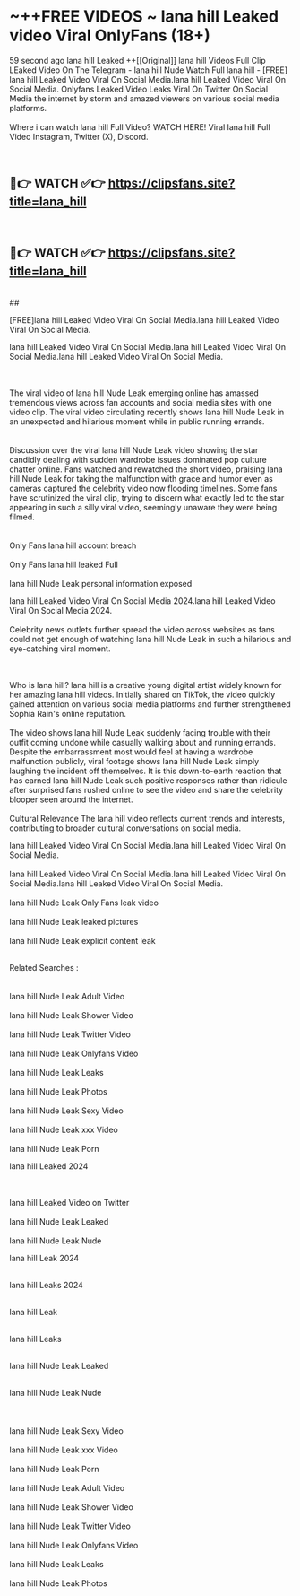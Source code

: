 # ~++FREE VIDEOS ~ lana hill Leaked video Viral OnlyFans (18+)<br>


59 second ago lana hill Leaked ++[[Original]] lana hill Videos Full Clip LEaked Video On The Telegram  - lana hill Nude  Watch Full lana hill - [FREE] lana hill Leaked Video Viral On Social Media.lana hill Leaked Video Viral On Social Media.   Onlyfans Leaked Video Leaks Viral On Twitter On Social Media the internet by storm and amazed viewers on various social media platforms. <br><br>
Where i can watch lana hill Full Video? WATCH HERE! Viral lana hill Full Video Instagram, Twitter (X), Discord. <br>


 <br>

##  🔴👉 WATCH ✅👉  <a href="https://clipsfans.site?title=lana_hill&ref=git">https://clipsfans.site?title=lana_hill</a> <br>
  <br>

##  🔴👉 WATCH ✅👉  <a href="https://clipsfans.site?title=lana_hill&ref=git">https://clipsfans.site?title=lana_hill</a> <br>
  <br>
  ##



[FREE]lana hill Leaked Video Viral On Social Media.lana hill Leaked Video Viral On Social Media. <br>

lana hill Leaked Video Viral On Social Media.lana hill Leaked Video Viral On Social Media.lana hill Leaked Video Viral On Social Media. <br>


  <br>

  <br>
The viral video of lana hill Nude Leak emerging online has amassed tremendous views across fan accounts and social media sites with one video clip. The viral video circulating recently shows lana hill Nude Leak in an unexpected and hilarious moment while in public running errands.<br>
<br>


<br>
Discussion over the viral lana hill Nude Leak video showing the star candidly dealing with sudden wardrobe issues dominated pop culture chatter online. Fans watched and rewatched the short video, praising lana hill Nude Leak for taking the malfunction with grace and humor even as cameras captured the celebrity video now flooding timelines. Some fans have scrutinized the viral clip, trying to discern what exactly led to the star appearing in such a silly viral video, seemingly unaware they were being filmed.<br>
<br>
<br> 
Only Fans lana hill account breach<br>
<br>
Only Fans lana hill leaked Full <br>
<br>
lana hill Nude Leak personal information exposed<br>

lana hill Leaked Video Viral On Social Media 2024.lana hill Leaked Video Viral On Social Media 2024. <br>
<br>
Celebrity news outlets further spread the video across websites as fans could not get enough of watching lana hill Nude Leak in such a hilarious and eye-catching viral moment.<br>
<br>

<br>
Who is lana hill? lana hill is a creative young digital artist widely known for her amazing lana hill videos. Initially shared on TikTok, the video quickly gained attention on various social media platforms and further strengthened Sophia Rain's online reputation.<br>
<br>
The video shows lana hill Nude Leak suddenly facing trouble with their outfit coming undone while casually walking about and running errands. Despite the embarrassment most would feel at having a wardrobe malfunction publicly, viral footage shows lana hill Nude Leak simply laughing the incident off themselves. It is this down-to-earth reaction that has earned lana hill Nude Leak such positive responses rather than ridicule after surprised fans rushed online to see the video and share the celebrity blooper seen around the internet.<br>
<br>
Cultural Relevance The lana hill video reflects current trends and interests, contributing to broader cultural conversations on social media.<br>

lana hill Leaked Video Viral On Social Media.lana hill Leaked Video Viral On Social Media.<br>
<br>
lana hill Leaked Video Viral On Social Media.lana hill Leaked Video Viral On Social Media.lana hill Leaked Video Viral On Social Media.<br>
<br>
lana hill Nude Leak Only Fans leak video<br>
<br>
lana hill Nude Leak leaked pictures<br>
<br>
lana hill Nude Leak explicit content leak<br>


<br>
Related Searches :<br>
<br>

<br>
lana hill Nude Leak Adult Video<br>
<br>
lana hill Nude Leak Shower Video<br>
<br>
lana hill Nude Leak Twitter Video<br>
<br>
lana hill Nude Leak Onlyfans Video<br>
<br>
lana hill Nude Leak Leaks<br>
<br>
lana hill Nude Leak Photos<br>

<br>
lana hill Nude Leak Sexy Video<br>
<br>
lana hill Nude Leak xxx Video<br>
<br>
lana hill Nude Leak Porn<br>

lana hill  Leaked 2024 <br> <br>
<br>

lana hill Leaked Video on Twitter <br>
<br>
lana hill Nude Leak Leaked<br>
<br>
lana hill Nude Leak Nude<br>


lana hill  Leak 2024 <br> <br>



lana hill  Leaks 2024 <br> <br>



 
lana hill  Leak<br> <br>



lana hill  Leaks<br> <br>


lana hill Nude Leak Leaked<br> <br>

lana hill Nude Leak Nude<br> <br>
<br> <br>
lana hill Nude Leak Sexy Video
<br> <br>
lana hill Nude Leak xxx Video
<br> <br>
lana hill Nude Leak Porn
<br> <br>
lana hill Nude Leak Adult Video
<br> <br>
lana hill Nude Leak Shower Video
<br> <br>
lana hill Nude Leak Twitter Video
<br> <br>
lana hill Nude Leak Onlyfans Video
<br> <br>
lana hill Nude Leak Leaks
<br> <br>
lana hill Nude Leak Photos






</p>




 



</p>










